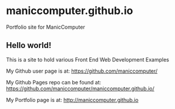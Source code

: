 # maniccomputer.github.io
Portfolio site for ManicComputer

## Hello world!

This is a site to hold various Front End Web Development Examples

My Github user page is at:
https://github.com/maniccomputer/

My Github Pages repo can be found at:
https://github.com/maniccomputer/maniccomputer.github.io/

My Portfolio page is at:
http://maniccomputer.github.io
